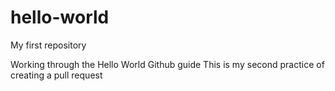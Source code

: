 # hello-world
My first repository

Working through the Hello World Github guide
This is my second practice of creating a pull request
